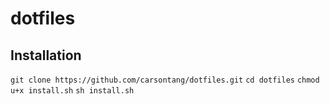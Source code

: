 # dotfiles

## Installation
`git clone https://github.com/carsontang/dotfiles.git`
`cd dotfiles`
`chmod u+x install.sh`
`sh install.sh`
